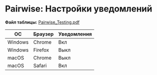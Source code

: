 # Pairwise: Настройки уведомлений

**Файл таблицы:** [Pairwise_Testing.pdf](../screenshots/6.%20Pairwise_Testing.pdf)

| ОС | Браузер | Уведомления |
|----|---------|-------------|
| Windows | Chrome | Вкл |
| Windows | Firefox | Выкл |
| macOS | Chrome | Выкл |
| macOS | Safari | Вкл |